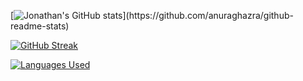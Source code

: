 [![Jonathan's GitHub stats](https://github-readme-stats.vercel.app/api?username=jonathanye29&show_icons=true&theme=prussian&custom_title=Jonathan's%20stats:)](https://github.com/anuraghazra/github-readme-stats)

[![GitHub Streak](https://github-readme-streak-stats.herokuapp.com/?user=jonathanye29&theme=prussian)](https://git.io/streak-stats)

[![Languages Used](https://github-readme-stats.vercel.app/api/top-langs/?username=jonathanye29&theme=prussian)](https://github.com/anuraghazra/github-readme-stats)
